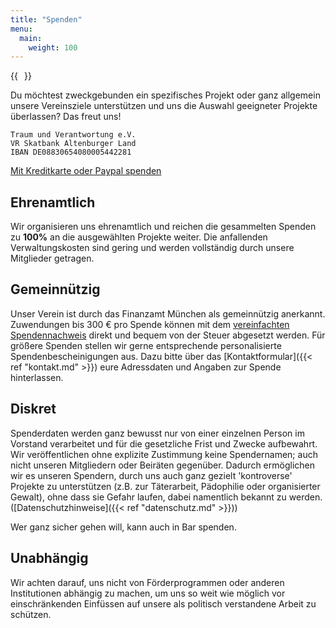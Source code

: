 ```yaml
---
title: "Spenden"
menu:
  main:
    weight: 100
---
```


{{<image float="right" width="10em" frame="true" caption="Bankverbindung GiroCode" src="img/qrcode.svg" >}}

Du möchtest zweckgebunden ein spezifisches Projekt oder ganz allgemein unsere Vereinsziele unterstützen und uns die Auswahl geeigneter Projekte überlassen? Das freut uns!

`Traum und Verantwortung e.V.`\
`VR Skatbank Altenburger Land`\
`IBAN DE08830654080005442281`

[Mit Kreditkarte oder Paypal spenden](https://www.paypal.com/donate/?hosted_button_id=3QGKKUGAWQBTY)

## Ehrenamtlich

Wir organisieren uns ehrenamtlich und reichen die gesammelten Spenden zu **100%** an die ausgewählten Projekte weiter. Die anfallenden Verwaltungskosten sind gering und werden vollständig durch unsere Mitglieder getragen.

## Gemeinnützig

Unser Verein ist durch das Finanzamt München als gemeinnützig anerkannt. Zuwendungen bis 300 € pro Spende können mit dem [vereinfachten Spendennachweis](/verein/Vereinfachter-Spendennachweis-Traum-und-Verantwortung.pdf) direkt und bequem von der Steuer abgesetzt werden. Für größere Spenden stellen wir gerne entsprechende personalisierte Spendenbescheinigungen aus. Dazu bitte über das [Kontaktformular]({{< ref "kontakt.md" >}}) eure Adressdaten und Angaben zur Spende hinterlassen.

## Diskret

Spenderdaten werden ganz bewusst nur von einer einzelnen Person im Vorstand verarbeitet und für die gesetzliche Frist und Zwecke aufbewahrt. Wir veröffentlichen ohne explizite Zustimmung keine Spendernamen; auch nicht unseren Mitgliedern oder Beiräten gegenüber. Dadurch ermöglichen wir es unseren Spendern, durch uns auch ganz gezielt 'kontroverse' Projekte zu unterstützen (z.B. zur Täterarbeit, Pädophilie oder organisierter Gewalt), ohne dass sie Gefahr laufen, dabei namentlich bekannt zu werden. ([Datenschutzhinweise]({{< ref "datenschutz.md" >}}))

Wer ganz sicher gehen will, kann auch in Bar spenden.

## Unabhängig

Wir achten darauf, uns nicht von Förderprogrammen oder anderen Institutionen abhängig zu machen, um uns so weit wie möglich vor einschränkenden Einfüssen auf unsere als politisch verstandene Arbeit zu schützen.